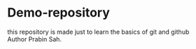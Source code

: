 # Demo-repository

this repository is made just to learn the basics of git and github
<br>
Author Prabin Sah.
